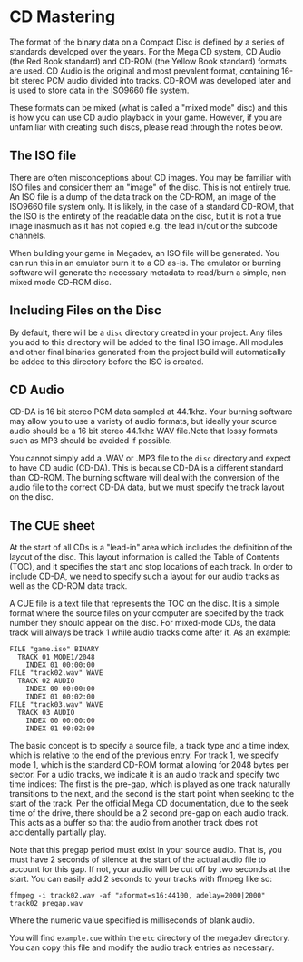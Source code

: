 # CD Mastering
The format of the binary data on a Compact Disc is defined by a series of standards developed over the years. For the Mega CD system, CD Audio (the Red Book standard) and CD-ROM (the Yellow Book standard) formats are used. CD Audio is the original and most prevalent format, containing 16-bit stereo PCM audio divided into tracks. CD-ROM was developed later and is used to store data in the ISO9660 file system.

These formats can be mixed (what is called a "mixed mode" disc) and this is how you can use CD audio playback in your game. However, if you are unfamiliar with creating such discs, please read through the notes below.

## The ISO file
There are often misconceptions about CD images. You may be familiar with ISO files and consider them an "image" of the disc. This is not entirely true. An ISO file is a dump of the data track on the CD-ROM, an image of the ISO9660 file system only. It is likely, in the case of a standard CD-ROM, that the ISO is the entirety of the readable data on the disc, but it is not a true image inasmuch as it has not copied e.g. the lead in/out or the subcode channels.

When building your game in Megadev, an ISO file will be generated. You can run this in an emulator burn it to a CD as-is. The emulator or burning software will generate the necessary metadata to read/burn a simple, non-mixed mode CD-ROM disc.

## Including Files on the Disc
By default, there will be a `disc` directory created in your project. Any files you add to this directory will be added to the final ISO image. All modules and other final binaries generated from the project build will automatically be added to this directory before the ISO is created.

## CD Audio
CD-DA is 16 bit stereo PCM data sampled at 44.1khz. Your burning software may allow you to use a variety of audio formats, but ideally your source audio should be a 16 bit stereo 44.1khz WAV file.Note that lossy formats such as MP3 should be avoided if possible.

You cannot simply add a .WAV or .MP3 file to the `disc` directory and expect to have CD audio (CD-DA). This is because CD-DA is a different standard than CD-ROM. The burning software will deal with the conversion of the audio file to the correct CD-DA data, but we must specify the track layout on the disc.

## The CUE sheet
At the start of all CDs is a "lead-in" area which includes the definition of the layout of the disc. This layout information is called the Table of Contents (TOC), and it specifies the start and stop locations of each track. In order to include CD-DA, we need to specify such a layout for our audio tracks as well as the CD-ROM data track.

A CUE file is a text file that represents the TOC on the disc. It is a simple format where the source files on your computer are specifed by the track number they should appear on the disc. For mixed-mode CDs, the data track will always be track 1 while audio tracks come after it. As an example:

    FILE "game.iso" BINARY
      TRACK 01 MODE1/2048
        INDEX 01 00:00:00
    FILE "track02.wav" WAVE
      TRACK 02 AUDIO
        INDEX 00 00:00:00
        INDEX 01 00:02:00
    FILE "track03.wav" WAVE
      TRACK 03 AUDIO
        INDEX 00 00:00:00
        INDEX 01 00:02:00

The basic concept is to specify a source file, a track type and a time index, which is relative to the end of the previous entry. For track 1, we specify mode 1, which is the standard CD-ROM format allowing for 2048 bytes per sector. For a udio tracks, we indicate it is an audio track and specify two time indices: The first is the pre-gap, which is played as one track naturally transitions to the next, and the second is the start point when seeking to the start of the track. Per the official Mega CD documentation, due to the seek time of the drive, there should be a 2 second pre-gap on each audio track. This acts as a buffer so that the audio from another track does not accidentally partially play.

Note that this pregap period must exist in your source audio. That is, you must have 2 seconds of silence at the start of the actual audio file to account for this gap. If not, your audio will be cut off by two seconds at the start. You can easily add 2 seconds to your tracks with ffmpeg like so:

    ffmpeg -i track02.wav -af "aformat=s16:44100, adelay=2000|2000" track02_pregap.wav

Where the numeric value specified is milliseconds of blank audio.

You will find `example.cue` within the `etc` directory of the megadev directory. You can copy this file and modify the audio track entries as necessary.
